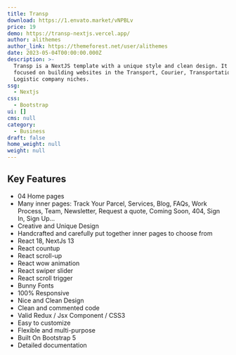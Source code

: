 ```yaml
---
title: Transp
download: https://1.envato.market/vNPBLv
price: 19
demo: https://transp-nextjs.vercel.app/
author: alithemes
author_link: https://themeforest.net/user/alithemes
date: 2023-05-04T00:00:00.000Z
description: >-
  Transp is a NextJS template with a unique style and clean design. It is
  focused on building websites in the Transport, Courier, Transportation,
  Logistic company niches.
ssg:
  - Nextjs
css:
  - Bootstrap
ui: []
cms: null
category:
  - Business
draft: false
home_weight: null
weight: null
---
```

## Key Features

- 04 Home pages
- Many inner pages: Track Your Parcel, Services, Blog, FAQs, Work Process, Team, Newsletter, Request a quote, Coming Soon, 404, Sign In, Sign Up…
- Creative and Unique Design
- Handcrafted and carefully put together inner pages to choose from
- React 18, NextJs 13
- React countup
- React scroll-up
- React wow animation
- React swiper slider
- React scroll trigger
- Bunny Fonts
- 100% Responsive
- Nice and Clean Design
- Clean and commented code
- Valid Redux / Jsx Component / CSS3
- Easy to customize
- Flexible and multi-purpose
- Built On Bootstrap 5
- Detailed documentation
